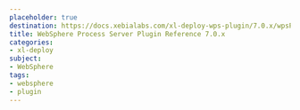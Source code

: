 ```yaml
---
placeholder: true
destination: https://docs.xebialabs.com/xl-deploy-wps-plugin/7.0.x/wpsPluginManual.html
title: WebSphere Process Server Plugin Reference 7.0.x
categories:
- xl-deploy
subject:
- WebSphere
tags:
- websphere
- plugin
---
```

